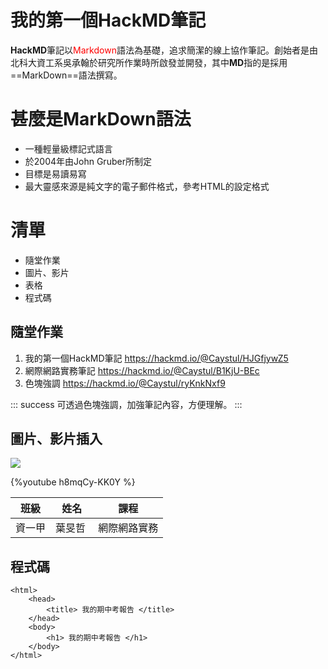 # 我的第一個HackMD筆記
**HackMD**筆記以<font color="#f00">Markdown</font>語法為基礎，追求簡潔的線上協作筆記。創始者是由北科大資工系吳承翰於研究所作業時所啟發並開發，其中**MD**指的是採用==MarkDown==語法撰寫。

# 甚麼是MarkDown語法

- 一種輕量級標記式語言
- 於2004年由John Gruber所制定
- 目標是易讀易寫
- 最大靈感來源是純文字的電子郵件格式，參考HTML的設定格式

# 清單
- 隨堂作業
- 圖片、影片
- 表格
- 程式碼

## 隨堂作業
1. 我的第一個HackMD筆記  <https://hackmd.io/@Caystul/HJGfjywZ5>
2. 網際網路實務筆記      <https://hackmd.io/@Caystul/B1KjU-BEc>
3. 色塊強調             <https://hackmd.io/@Caystul/ryKnkNxf9> 

::: success
可透過色塊強調，加強筆記內容，方便理解。
:::

## 圖片、影片插入

![](https://i.imgur.com/AumwSYX.png)

 {%youtube h8mqCy-KK0Y %}
 


| 班級　| 姓名 　| 課程 |
| ---| --- | --- |
| 資一甲| 葉旻哲 | 網際網路實務 |

## 程式碼
```=
<html>
    <head>
        <title> 我的期中考報告 </title>
    </head>
    <body>
        <h1> 我的期中考報告 </h1>
    </body>
</html>
```
